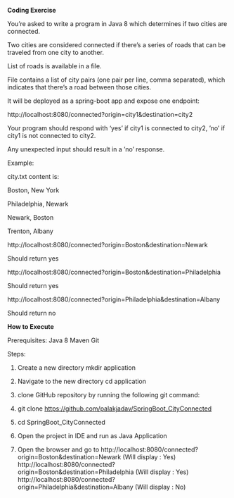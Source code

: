 **Coding Exercise**

You’re asked to write a program in Java 8 which determines if two cities are connected.

Two cities are considered connected if there’s a series of roads that can be traveled from one city to another.

 

List of roads is available in a file.

File contains a list of city pairs (one pair per line, comma separated), which indicates that there’s a road between those cities.

 

It will be deployed as a spring-boot app and expose one endpoint:

http://localhost:8080/connected?origin=city1&destination=city2

 

Your program should respond with ‘yes’ if city1 is connected to city2, ’no’ if city1 is not connected to city2.

Any unexpected input should result in a ’no’ response.

 

Example:

city.txt content is:

Boston, New York

Philadelphia, Newark

Newark, Boston

Trenton, Albany

 

http://localhost:8080/connected?origin=Boston&destination=Newark

Should return yes

http://localhost:8080/connected?origin=Boston&destination=Philadelphia

Should return yes

http://localhost:8080/connected?origin=Philadelphia&destination=Albany

Should return no


**How to Execute**


Prerequisites:
Java 8
Maven
Git

Steps:
1. Create a new directory mkdir application

2. Navigate to the new directory cd application

3. clone GitHub repository by running the following git command:

4. git clone https://github.com/palakjadav/SpringBoot_CityConnected

5. cd SpringBoot_CityConnected

6. Open the project in IDE and run as Java Application

7. Open the browser and go to http://localhost:8080/connected?origin=Boston&destination=Newark (Will display : Yes)
http://localhost:8080/connected?origin=Boston&destination=Philadelphia (Will display : Yes)
http://localhost:8080/connected?origin=Philadelphia&destination=Albany (Will display : No)
